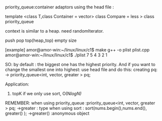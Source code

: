 priority_queue:container adaptors
using the head file : <queue>

template <class T,class Container = vector<T>>
class Compare = less<typename Container::value_type> > class priority_queue

context is similar to a heap.
need randomIterator.

push
pop
top(heap_top)
empty
size

[example]
amor@amor-win:~/linux/linux/c1$ make
g++ -o plist plist.cpp
amor@amor-win:~/linux/linux/c1$ ./plist
7
5
4
3
2
1

SO:
by default : the biggest one has the highest priority.
And if you want to change the smallest one into highest: use head file <functional> and do this:
creating pq: -> priority_queue<int, vector<int>, greater<int> > pq;


Application:
1. topK
if we only use sort,  O(N*logN)*

REMEMBER: 
when using priority_queue :priority_queue<int, vector<int>, greater<int> > pq; ->greater<int> : type
when using sort : sort(nums.begin(),nums.end(), greater<int>() ); ->greater<int>() :anonymous object


 
